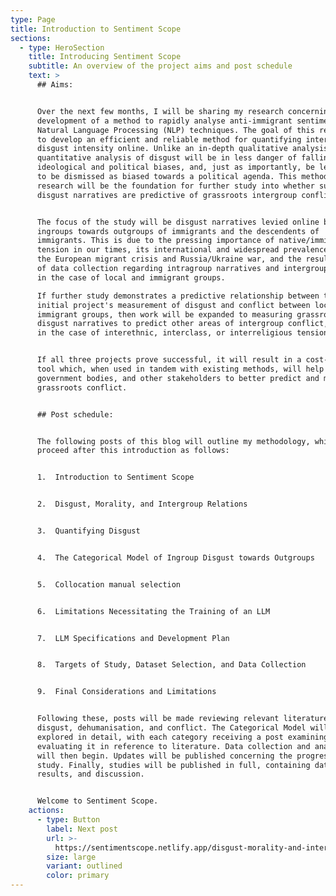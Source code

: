 ```yaml
---
type: Page
title: Introduction to Sentiment Scope
sections:
  - type: HeroSection
    title: Introducing Sentiment Scope
    subtitle: An overview of the project aims and post schedule
    text: >
      ## Aims:


      Over the next few months, I will be sharing my research concerning the
      development of a method to rapidly analyse anti-immigrant sentiments with
      Natural Language Processing (NLP) techniques. The goal of this research is
      to develop an efficient and reliable method for quantifying intergroup
      disgust intensity online. Unlike an in-depth qualitative analysis, a
      quantitative analysis of disgust will be in less danger of falling prey to
      ideological and political biases, and, just as importantly, be less likely
      to be dismissed as biased towards a political agenda. This methods
      research will be the foundation for further study into whether such online
      disgust narratives are predictive of grassroots intergroup conflict.


      The focus of the study will be disgust narratives levied online by local
      ingroups towards outgroups of immigrants and the descendents of
      immigrants. This is due to the pressing importance of native/immigrant
      tension in our times, its international and widespread prevalence during
      the European migrant crisis and Russia/Ukraine war, and the resultant ease
      of data collection regarding intragroup narratives and intergroup conflict
      in the case of local and immigrant groups.

      If further study demonstrates a predictive relationship between this
      initial project's measurement of disgust and conflict between locals and
      immigrant groups, then work will be expanded to measuring grassroots
      disgust narratives to predict other areas of intergroup conflict, such as
      in the case of interethnic, interclass, or interreligious tensions.


      If all three projects prove successful, it will result in a cost-effective
      tool which, when used in tandem with existing methods, will help NGOs,
      government bodies, and other stakeholders to better predict and manage
      grassroots conflict.


      ## Post schedule:


      The following posts of this blog will outline my methodology, which will
      proceed after this introduction as follows:


      1.  Introduction to Sentiment Scope


      2.  Disgust, Morality, and Intergroup Relations


      3.  Quantifying Disgust


      4.  The Categorical Model of Ingroup Disgust towards Outgroups


      5.  Collocation manual selection


      6.  Limitations Necessitating the Training of an LLM


      7.  LLM Specifications and Development Plan


      8.  Targets of Study, Dataset Selection, and Data Collection


      9.  Final Considerations and Limitations


      Following these, posts will be made reviewing relevant literature on
      disgust, dehumanisation, and conflict. The Categorical Model will be
      explored in detail, with each category receiving a post examining and
      evaluating it in reference to literature. Data collection and analysis
      will then begin. Updates will be published concerning the progress of each
      study. Finally, studies will be published in full, containing data,
      results, and discussion.


      Welcome to Sentiment Scope.
    actions:
      - type: Button
        label: Next post
        url: >-
          https://sentimentscope.netlify.app/disgust-morality-and-intergroup-relations
        size: large
        variant: outlined
        color: primary
---
```

